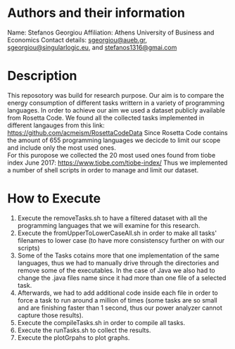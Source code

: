 # Authors and their information
Name: Stefanos Georgiou
Affiliation: Athens University of Business and Economics
Contact details: sgeorgiou@aueb.gr, sgeorgiou@singularlogic.eu, and stefanos1316@gmai.com

# Description
This reposotory was build for research purpose. 
Our aim is to compare the energy consumption of different tasks writtern in a variety of programming languages. 
In order to achieve our aim we used a dataset publicly available from Rosetta Code.
We found all the collected tasks implemented in different langauges from this link: https://github.com/acmeism/RosettaCodeData 
Since Rosetta Code contains the amount of 655 programming languages we decicde to limit our scope and include only the most used 
ones.  
For this puropose we collected the 20 most used ones found from tiobe index June 2017: https://www.tiobe.com/tiobe-index/
Thus we implemented a number of shell scripts in order to manage and limit our dataset.


# How to Execute
1) Execute the removeTasks.sh to have a filtered dataset with all the programming languages that we will examine for this research.
2) Execute the fromUpperToLowerCaseAll.sh in order to make all tasks' filenames to lower case (to have more consistenscy further on with our scripts)
3) Some of the Tasks cotains more that one implementation of the same languages, thus we had to manually drive through the directories and remove some of the 
   executables. In the case of Java we also had to change the .java files name since it had more than one file of a selected task.
4) Afterwards, we had to add additional code inside each file in order to force a task to run around a million of times (some tasks  are so small and are 
   finishing faster than 1 second, thus our power analyzer cannot capture those results).
5) Execute the compileTasks.sh in order to compile all tasks.
6) Execute the runTasks.sh to collect the results.
7) Execute the plotGrpahs to plot graphs.
